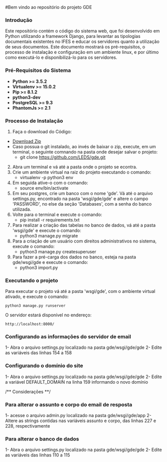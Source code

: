 #Bem vindo ao repositório do projeto GDE

### Introdução

Este repositório contém o código do sistema web, que foi desenvolvido em Python utilizando a framework Django, para levantar as tipologias documentais existentes no IFES e educar os servidores quanto a utilização de seus documentos. Este documento mostrará os pré-requisitos, o processo de instalação e configuração em um ambiente linux, e por último como executá-lo e disponibilizá-lo para os servidores.

### Pré-Requisitos do Sistema
* **Python >= 3.5.2**
* **Virtualenv >= 15.0.2**
* **Pip >= 8.1.2**
* **python3-dev**
* **PostgreSQL >= 9.3**
* **PhantomJs >= 2.1**

### Processo de Instalação

1. Faça o download do Código:
 * [Download Zip](https://github.com/LEDS/gde/archive/master.zip)
 * Caso possua o git instalado, ao invés de baixar o zip, execute, em um terminal, o seguinte comnando na pasta onde desejar salvar o projeto:
      * git clone https://github.com/LEDS/gde.git
2. Abra um terminal e vá até a pasta onde o projeto se econtra. 
3. Crie um ambiente virtual na raiz do projeto executando o comando:
    * virtualenv -p python3 env
4. Em seguida ative-o com o comando:
    * source env/bin/activate
5. Em seu postgres, crie um banco com o nome 'gde'. Vá até o arquivo settings.py, encontrado na pasta 'wsgi/gde/gde' e altere o campo 'PASSWORD', no else da seção 'Databases', com a senha do banco utilizada.
6. Volte para o terminal e execute o comando:
    * pip install -r requirements.txt
7. Para realizar a criação das tabelas no banco de dados, vá até a pasta 'wsgi/gde' e execute o comando:
    * python3 manage.py migrate   
8. Para a criação de um usuário com direitos administrativos no sistema, execute o comando:
    * python3 manage.py createsuperuser 
9. Para fazer a pré-carga dos dados no banco, esteja na pasta gde/wsgi/gde e execute o comando:
	* python3 import.py

### Executando o projeto

Para executar o projeto vá até a pasta 'wsgi/gde', com o ambiente virtual ativado, e execute o comando:

    python3 manage.py runserver
    
O servidor estará disponível no endereço:

    http://localhost:8000/


### Configurando as informações do servidor de email

1- Abra o arquivo settings.py localizado na pasta gde/wsgi/gde/gde
2- Edite as variáveis das linhas 154 a 158

### Configurando o domínio do site

1- Abra o arquivo settings.py localizado na pasta gde/wsgi/gde/gde
2- Edite a variável DEFAULT_DOMAIN na linha 159 informando o novo domínio


/** Considerações **/

### Para alterar o assunto e corpo do email de resposta

1- acesse o arquivo admin.py localizado na pasta gde/wsgi/gde/app
2- Altere as strings contidas nas variáveis assunto e corpo, das linhas 227 e 228, respectivamente

### Para alterar o banco de dados

1- Abra o arquivo settings.py localizado na pasta gde/wsgi/gde/gde
2- Edite as variáveis das linhas 110 a 115